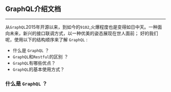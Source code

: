## GraphQL介绍文档
---
从`GraphQL`2015年开源以来，到如今的`9102`,火爆程度也是变得如日中天。一种面向未来，新兴的接口联调方式，以一种优美的姿态展现在世人面前；
好的我们呢，使用以下的结构顺序来了解 `GraphQL` :

* 什么是 `GraphQL` ？
* `GraphQL`和`Restful`的区别 ？
* `GraphQL`有哪些优点？
* `GraphQL`的基本使用方式？

### 什么是 `GraphQL` ？
